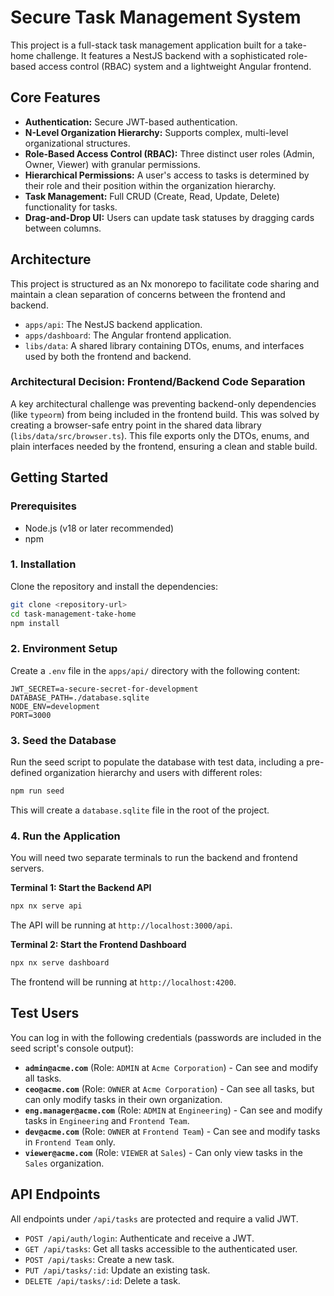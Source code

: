 # Secure Task Management System

This project is a full-stack task management application built for a take-home challenge. It features a NestJS backend with a sophisticated role-based access control (RBAC) system and a lightweight Angular frontend.

## Core Features

- **Authentication:** Secure JWT-based authentication.
- **N-Level Organization Hierarchy:** Supports complex, multi-level organizational structures.
- **Role-Based Access Control (RBAC):** Three distinct user roles (Admin, Owner, Viewer) with granular permissions.
- **Hierarchical Permissions:** A user's access to tasks is determined by their role and their position within the organization hierarchy.
- **Task Management:** Full CRUD (Create, Read, Update, Delete) functionality for tasks.
- **Drag-and-Drop UI:** Users can update task statuses by dragging cards between columns.

## Architecture

This project is structured as an Nx monorepo to facilitate code sharing and maintain a clean separation of concerns between the frontend and backend.

- `apps/api`: The NestJS backend application.
- `apps/dashboard`: The Angular frontend application.
- `libs/data`: A shared library containing DTOs, enums, and interfaces used by both the frontend and backend.

### Architectural Decision: Frontend/Backend Code Separation

A key architectural challenge was preventing backend-only dependencies (like `typeorm`) from being included in the frontend build. This was solved by creating a browser-safe entry point in the shared data library (`libs/data/src/browser.ts`). This file exports only the DTOs, enums, and plain interfaces needed by the frontend, ensuring a clean and stable build.

## Getting Started

### Prerequisites

- Node.js (v18 or later recommended)
- npm

### 1. Installation

Clone the repository and install the dependencies:

```bash
git clone <repository-url>
cd task-management-take-home
npm install
```

### 2. Environment Setup

Create a `.env` file in the `apps/api/` directory with the following content:

```env
JWT_SECRET=a-secure-secret-for-development
DATABASE_PATH=./database.sqlite
NODE_ENV=development
PORT=3000
```

### 3. Seed the Database

Run the seed script to populate the database with test data, including a pre-defined organization hierarchy and users with different roles:

```bash
npm run seed
```

This will create a `database.sqlite` file in the root of the project.

### 4. Run the Application

You will need two separate terminals to run the backend and frontend servers.

**Terminal 1: Start the Backend API**

```bash
npx nx serve api
```

The API will be running at `http://localhost:3000/api`.

**Terminal 2: Start the Frontend Dashboard**

```bash
npx nx serve dashboard
```

The frontend will be running at `http://localhost:4200`.

## Test Users

You can log in with the following credentials (passwords are included in the seed script's console output):

- **`admin@acme.com`** (Role: `ADMIN` at `Acme Corporation`) - Can see and modify all tasks.
- **`ceo@acme.com`** (Role: `OWNER` at `Acme Corporation`) - Can see all tasks, but can only modify tasks in their own organization.
- **`eng.manager@acme.com`** (Role: `ADMIN` at `Engineering`) - Can see and modify tasks in `Engineering` and `Frontend Team`.
- **`dev@acme.com`** (Role: `OWNER` at `Frontend Team`) - Can see and modify tasks in `Frontend Team` only.
- **`viewer@acme.com`** (Role: `VIEWER` at `Sales`) - Can only view tasks in the `Sales` organization.

## API Endpoints

All endpoints under `/api/tasks` are protected and require a valid JWT.

- `POST /api/auth/login`: Authenticate and receive a JWT.
- `GET /api/tasks`: Get all tasks accessible to the authenticated user.
- `POST /api/tasks`: Create a new task.
- `PUT /api/tasks/:id`: Update an existing task.
- `DELETE /api/tasks/:id`: Delete a task.
